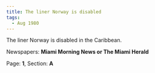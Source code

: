 ```yaml
---  
title: The liner Norway is disabled  
tags:  
  - Aug 1980  
---  
```

  
The liner Norway is disabled in the Caribbean.  
  
Newspapers: **Miami Morning News or The Miami Herald**  
  
Page: **1**, Section: **A** 
